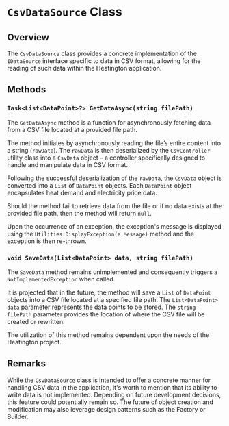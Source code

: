 # `CsvDataSource` Class

## Overview

The `CsvDataSource` class provides a concrete implementation of the `IDataSource` interface specific to data in CSV
format, allowing for the reading of such data within the Heatington application.

## Methods

### `Task<List<DataPoint>?> GetDataAsync(string filePath)`

The `GetDataAsync` method is a function for asynchronously fetching data from a CSV file located at a provided file path.

The method initiates by asynchronously reading the file’s entire content into a string (`rawData`). The `rawData` is
then deserialized by the `CsvController` utility class into a `CsvData` object – a controller specifically designed to handle
and manipulate data in CSV format.

Following the successful deserialization of the `rawData`, the `CsvData` object is converted into a `List` of `DataPoint`
objects. Each `DataPoint` object encapsulates heat demand and electricity price data.

Should the method fail to retrieve data from the file or if no data exists at the provided file path, then the method
will return `null`.

Upon the occurrence of an exception, the exception's message is displayed using the
`Utilities.DisplayException(e.Message)` method and the exception is then re-thrown.

### `void SaveData(List<DataPoint> data, string filePath)`

The `SaveData` method remains unimplemented and consequently triggers a `NotImplementedException` when called.

It is projected that in the future, the method will save a `List` of `DataPoint` objects into a CSV file located at a
specified file path. The `List<DataPoint> data` parameter represents the data points to be stored. The `string filePath`
parameter provides the location of where the CSV file will be created or rewritten.

The utilization of this method remains dependent upon the needs of the Heatington project.

## Remarks

While the `CsvDataSource` class is intended to offer a concrete manner for handling CSV data in the application,
it's worth to mention that its ability to write data is not implemented. Depending on future development decisions,
this feature could potentially remain so. The future of object creation and modification may also leverage design
patterns such as the Factory or Builder.
